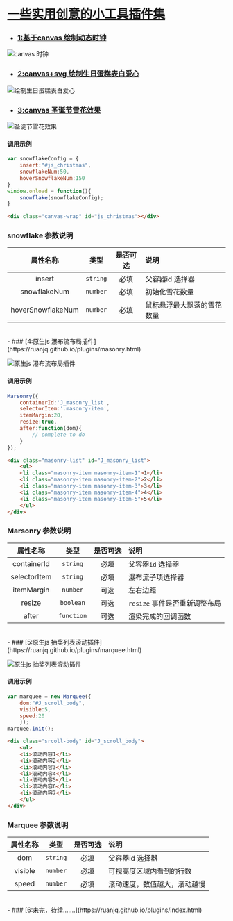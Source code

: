 # [一些实用创意的小工具插件集](https://ruanjq.github.io/plugins/)



- ### [1:基于canvas 绘制动态时钟](https://ruanjq.github.io/plugins/clock.html)

![canvas 时钟](https://raw.githubusercontent.com/ruanjq/plugins/master/images/clock.gif)



- ### [2:canvas+svg 绘制生日蛋糕表白爱心](https://ruanjq.github.io/plugins/birthday.html)

![绘制生日蛋糕表白爱心](https://raw.githubusercontent.com/ruanjq/plugins/master/images/heart.png)




- ### [3:canvas 圣诞节雪花效果](https://ruanjq.github.io/plugins/snowflake.html)

![圣诞节雪花效果](https://raw.githubusercontent.com/ruanjq/plugins/master/images/snowflake.png)

#### 调用示例
```javascript
var snowflakeConfig = {
	insert:"#js_christmas",
	snowflakeNum:50,
	hoverSnowflakeNum:150
}
window.onload = function(){
	snowflake(snowflakeConfig);
}
```

```html
<div class="canvas-wrap" id="js_christmas"></div>
```

### snowflake 参数说明
|属性名称|类型|是否可选|说明|
|:--:|:--:|:--:|:--|
|insert|`string`|必填|父容器id 选择器|
|snowflakeNum|`number`|必填|初始化雪花数量|
|hoverSnowflakeNum|`number`|必填|鼠标悬浮最大飘落的雪花数量|
                    



<br>
- ### [4:原生js 瀑布流布局插件](https://ruanjq.github.io/plugins/masonry.html)

![原生js 瀑布流布局插件](https://raw.githubusercontent.com/ruanjq/plugins/master/images/masonry.png)

#### 调用示例
```javascript
Marsonry({
	containerId:'J_masonry_list',
	selectorItem:'.masonry-item',
	itemMargin:20,
	resize:true,
	after:function(dom){
		// complete to do
	}
});
```
```html
<div class="masonry-list" id="J_masonry_list">
	<ul>
    <li class="masonry-item masonry-item-1">1</li>
    <li class="masonry-item masonry-item-2">2</li>
    <li class="masonry-item masonry-item-3">3</li>
    <li class="masonry-item masonry-item-4">4</li>
    <li class="masonry-item masonry-item-5">5</li>
	</ul>
</div>
```
                    
### Marsonry 参数说明
|属性名称|类型|是否可选|说明|
|:--:|:--:|:--:|:--|
|containerId|`string`|必填|父容器`id` 选择器|
|selectorItem|`string`|必填|瀑布流子项选择器|
|itemMargin|`number`|可选|左右边距|
|resize|`boolean`|可选|`resize` 事件是否重新调整布局|
|after|`function`|可选|渲染完成的回调函数|
                    


<br>
- ### [5:原生js 抽奖列表滚动插件](https://ruanjq.github.io/plugins/marquee.html)

![原生js 抽奖列表滚动插件](https://raw.githubusercontent.com/ruanjq/plugins/master/images/marquee.gif)

#### 调用示例
```javascript
var marquee = new Marquee({
	dom:"#J_scroll_body",
	visible:5,
	speed:20
	});
marquee.init();
```

```html
<div class="srcoll-body" id="J_scroll_body">
	<ul>
    <li>滚动内容1</li>
    <li>滚动内容2</li>
    <li>滚动内容3</li>
    <li>滚动内容4</li>
    <li>滚动内容5</li>
    <li>滚动内容6</li>
    <li>滚动内容7</li>
	</ul>
</div>
```

### Marquee 参数说明
|属性名称|类型|是否可选|说明|
|:--:|:--:|:--:|:--|
|dom|`string`|必填|父容器id 选择器|
|visible|`number`|必填|可视高度区域内看到的行数|
|speed|`number`|必填|滚动速度，数值越大，滚动越慢|
                    


<br>
- ### [6:未完，待续.......](https://ruanjq.github.io/plugins/index.html)




